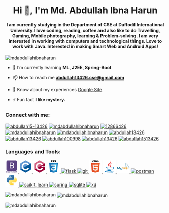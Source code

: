 <h1 align="center">Hi 👋, I'm Md. Abdullah Ibna Harun</h1>
<h4 align="center">I am currently studying in the Department of CSE at Daffodil International University.I love coding, reading, coffee and also like to do Travelling, Gaming, Mobile photography, learning & Problem-solving. I am very interested in working with computers and technological things. Love to work with Java. Interested in making Smart Web and Android Apps! 
</h4>

<p align="left"> <img src="https://komarev.com/ghpvc/?username=mdabdullahibnaharun&label=Profile%20views&color=0e75b6&style=flat" alt="mdabdullahibnaharun" /> </p>

- 🌱 I’m currently learning **ML, J2EE, Spring-Boot**

- 📫 How to reach me **abdullah13426.cse@gmail.com**

- 📄 Know about my experiences [Google Site](https://sites.google.com/diu.edu.bd/abdullahibnaharun/experience?authuser=0)

- ⚡ Fun fact **I like mystery.**

<h3 align="left">Connect with me:</h3>
<p align="left">
<a href="https://codepen.io/abdullah15-13426" target="blank"><img align="center" src="https://raw.githubusercontent.com/rahuldkjain/github-profile-readme-generator/master/src/images/icons/Social/codepen.svg" alt="abdullah15-13426" height="30" width="40" /></a>
<!--<a href="https://twitter.com/@abdullah100998" target="blank"><img align="center" src="https://raw.githubusercontent.com/rahuldkjain/github-profile-readme-generator/master/src/images/icons/Social/twitter.svg" alt="@abdullah100998" height="30" width="40" /></a>-->
<a href="https://linkedin.com/in/mdabdullahibnaharun" target="blank"><img align="center" src="https://raw.githubusercontent.com/rahuldkjain/github-profile-readme-generator/master/src/images/icons/Social/linked-in-alt.svg" alt="mdabdullahibnaharun" height="30" width="40" /></a>
<a href="https://stackoverflow.com/users/12866426" target="blank"><img align="center" src="https://raw.githubusercontent.com/rahuldkjain/github-profile-readme-generator/master/src/images/icons/Social/stack-overflow.svg" alt="12866426" height="30" width="40" /></a>
<a href="https://kaggle.com/mdabdullahibnaharun" target="blank"><img align="center" src="https://raw.githubusercontent.com/rahuldkjain/github-profile-readme-generator/master/src/images/icons/Social/kaggle.svg" alt="mdabdullahibnaharun" height="30" width="40" /></a>
<a href="https://fb.com/mdabdullahibnaharun" target="blank"><img align="center" src="https://raw.githubusercontent.com/rahuldkjain/github-profile-readme-generator/master/src/images/icons/Social/facebook.svg" alt="mdabdullahibnaharun" height="30" width="40" /></a>
<!--<a href="https://instagram.com/mdabdullahibnaharun" target="blank"><img align="center" src="https://raw.githubusercontent.com/rahuldkjain/github-profile-readme-generator/master/src/images/icons/Social/instagram.svg" alt="mdabdullahibnaharun" height="30" width="40" /></a>-->
<a href="https://www.codechef.com/users/abdullah13426" target="blank"><img align="center" src="https://cdn.jsdelivr.net/npm/simple-icons@3.1.0/icons/codechef.svg" alt="abdullah13426" height="30" width="40" /></a>
<a href="https://www.hackerrank.com/abdullah13426" target="blank"><img align="center" src="https://raw.githubusercontent.com/rahuldkjain/github-profile-readme-generator/master/src/images/icons/Social/hackerrank.svg" alt="abdullah13426" height="30" width="40" /></a>
<a href="https://codeforces.com/profile/abdullah100998" target="blank"><img align="center" src="https://cdn.jsdelivr.net/npm/simple-icons@3.0.1/icons/codeforces.svg" alt="abdullah100998" height="30" width="40" /></a>
<a href="https://www.leetcode.com/abdullah13426" target="blank"><img align="center" src="https://raw.githubusercontent.com/rahuldkjain/github-profile-readme-generator/master/src/images/icons/Social/leet-code.svg" alt="abdullah13426" height="30" width="40" /></a>
<a href="https://auth.geeksforgeeks.org/user/abdullah1513426" target="blank"><img align="center" src="https://raw.githubusercontent.com/rahuldkjain/github-profile-readme-generator/master/src/images/icons/Social/geeks-for-geeks.svg" alt="abdullah1513426" height="30" width="40" /></a>
</p>

<h3 align="left">Languages and Tools:</h3>
<p align="left"> <a href="https://getbootstrap.com" target="_blank"> <img src="https://raw.githubusercontent.com/devicons/devicon/master/icons/bootstrap/bootstrap-plain-wordmark.svg" alt="bootstrap" width="40" height="40"/> </a> <a href="https://www.cprogramming.com/" target="_blank"> <img src="https://raw.githubusercontent.com/devicons/devicon/master/icons/c/c-original.svg" alt="c" width="40" height="40"/> </a> <a href="https://www.w3schools.com/cpp/" target="_blank"> <img src="https://raw.githubusercontent.com/devicons/devicon/master/icons/cplusplus/cplusplus-original.svg" alt="cplusplus" width="40" height="40"/> </a> <a href="https://www.w3schools.com/css/" target="_blank"> <img src="https://raw.githubusercontent.com/devicons/devicon/master/icons/css3/css3-original-wordmark.svg" alt="css3" width="40" height="40"/> </a> <a href="https://flask.palletsprojects.com/" target="_blank"> <img src="https://www.vectorlogo.zone/logos/pocoo_flask/pocoo_flask-icon.svg" alt="flask" width="40" height="40"/> </a> <a href="https://git-scm.com/" target="_blank"> <img src="https://www.vectorlogo.zone/logos/git-scm/git-scm-icon.svg" alt="git" width="40" height="40"/> </a> <a href="https://www.w3.org/html/" target="_blank"> <img src="https://raw.githubusercontent.com/devicons/devicon/master/icons/html5/html5-original-wordmark.svg" alt="html5" width="40" height="40"/> </a> <a href="https://www.java.com" target="_blank"> <img src="https://raw.githubusercontent.com/devicons/devicon/master/icons/java/java-original.svg" alt="java" width="40" height="40"/> </a> <a href="https://www.mysql.com/" target="_blank"> <img src="https://raw.githubusercontent.com/devicons/devicon/master/icons/mysql/mysql-original-wordmark.svg" alt="mysql" width="40" height="40"/> </a> <a href="https://postman.com" target="_blank"> <img src="https://www.vectorlogo.zone/logos/getpostman/getpostman-icon.svg" alt="postman" width="40" height="40"/> </a> <a href="https://www.python.org" target="_blank"> <img src="https://raw.githubusercontent.com/devicons/devicon/master/icons/python/python-original.svg" alt="python" width="40" height="40"/> </a> <a href="https://scikit-learn.org/" target="_blank"> <img src="https://upload.wikimedia.org/wikipedia/commons/0/05/Scikit_learn_logo_small.svg" alt="scikit_learn" width="40" height="40"/> </a> <a href="https://spring.io/" target="_blank"> <img src="https://www.vectorlogo.zone/logos/springio/springio-icon.svg" alt="spring" width="40" height="40"/> </a> <a href="https://www.sqlite.org/" target="_blank"> <img src="https://www.vectorlogo.zone/logos/sqlite/sqlite-icon.svg" alt="sqlite" width="40" height="40"/> </a> <a href="https://www.adobe.com/products/xd.html" target="_blank"> <img src="https://cdn.worldvectorlogo.com/logos/adobe-xd.svg" alt="xd" width="40" height="40"/> </a> </p>

<p><img align="left" src="https://github-readme-stats.vercel.app/api/top-langs?username=mdabdullahibnaharun&show_icons=true&locale=en&layout=compact" alt="mdabdullahibnaharun" /></p>

<p>&nbsp;<img align="center" src="https://github-readme-stats.vercel.app/api?username=mdabdullahibnaharun&show_icons=true&locale=en" alt="mdabdullahibnaharun" /></p>

<p><img align="center" src="https://github-readme-streak-stats.herokuapp.com/?user=mdabdullahibnaharun&" alt="mdabdullahibnaharun" /></p>

